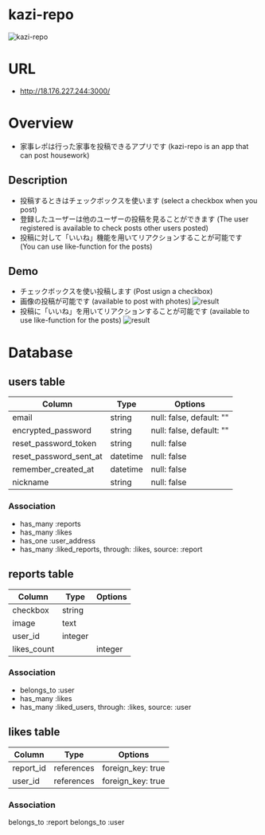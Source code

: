 # kazi-repo
![kazi-repo](https://user-images.githubusercontent.com/57993375/75129454-64c3d080-570c-11ea-9079-13b53a972cda.jpg)
# URL
- http://18.176.227.244:3000/
# Overview
- 家事レポは行った家事を投稿できるアプリです
  (kazi-repo is an app that can post housework)
## Description
- 投稿するときはチェックボックスを使います
  (select a checkbox when you post)
- 登録したユーザーは他のユーザーの投稿を見ることができます
  (The user registered is available to check posts other users posted)
- 投稿に対して「いいね」機能を用いてリアクションすることが可能です
  (You can use like-function for the posts)
## Demo
- チェックボックスを使い投稿します
  (Post usign a checkbox)
- 画像の投稿が可能です
  (available to post with photes)
![result](https://user-images.githubusercontent.com/57993375/75132801-b3c53200-571b-11ea-9a10-2a4f1955c559.gif)
- 投稿に「いいね」を用いてリアクションすることが可能です
  (available to use like-function for the posts)
![result](https://user-images.githubusercontent.com/57993375/75133142-f3d8e480-571c-11ea-8077-259f91a34405.gif)
# Database
## users table
|Column|Type|Options|
|------|----|-------|
|email|string|null: false, default: ""|
|encrypted_password|string|null: false, default: ""|
|reset_password_token|string|null: false|
|reset_password_sent_at|datetime|null: false|
|remember_created_at|datetime|null: false|
|nickname|string|null: false|
### Association
- has_many :reports
- has_many :likes
- has_one :user_address
- has_many :liked_reports, through: :likes, source: :report
## reports table
|Column|Type|Options|
|------|----|-------|
|checkbox|string||
|image|text||
|user_id|integer||
|likes_count||integer||
### Association
- belongs_to :user
- has_many :likes
- has_many :liked_users, through: :likes, source: :user
## likes table
|Column|Type|Options|
|------|----|-------|
|report_id|references|foreign_key: true|
|user_id|references|foreign_key: true|
### Association
  belongs_to :report
  belongs_to :user